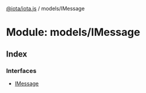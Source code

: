 [@iota/iota.js](../README.md) / models/IMessage

# Module: models/IMessage

## Index

### Interfaces

* [IMessage](../interfaces/models_imessage.imessage.md)

